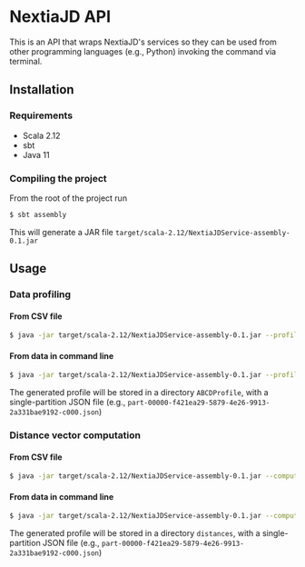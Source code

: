 # NextiaJD API

This is an API that wraps NextiaJD's services so they can be used from other programming languages (e.g., Python) invoking the command via terminal.

## Installation

### Requirements
- Scala 2.12
- sbt
- Java 11

### Compiling the project

From the root of the project run

```sh
$ sbt assembly
```

This will generate a JAR file `target/scala-2.12/NextiaJDService-assembly-0.1.jar`

## Usage

### Data profiling

#### From CSV file

```sh
$ java -jar target/scala-2.12/NextiaJDService-assembly-0.1.jar --profile --path in.csv --output ABCDProfile
```

#### From data in command line

```sh
$ java -jar target/scala-2.12/NextiaJDService-assembly-0.1.jar --profile --data A,B,C,D --output ABCDProfile
```

The generated profile will be stored in a directory `ABCDProfile`, with a single-partition JSON file (e.g., `part-00000-f421ea29-5879-4e26-9913-2a331bae9192-c000.json`)

### Distance vector computation

#### From CSV file

```sh
$ java -jar target/scala-2.12/NextiaJDService-assembly-0.1.jar --computeDistances --pathA in_A.csv -pathB in_B.csv --output distances
```

#### From data in command line

```sh
$ java -jar target/scala-2.12/NextiaJDService-assembly-0.1.jar --computeDistances --dataA A,B,C,D --dataB C,D,E,F --output distances
```

The generated profile will be stored in a directory `distances`, with a single-partition JSON file (e.g., `part-00000-f421ea29-5879-4e26-9913-2a331bae9192-c000.json`)
